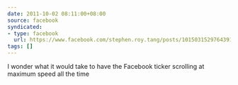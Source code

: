 ```yaml
---
date: 2011-10-02 08:11:00+08:00
source: facebook
syndicated:
- type: facebook
  url: https://www.facebook.com/stephen.roy.tang/posts/10150315297643912
tags: []
---
```


I wonder what it would take to have the Facebook ticker scrolling at maximum speed all the time